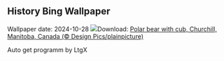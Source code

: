 ## History Bing Wallpaper
Wallpaper date: 2024-10-28
![](https://www.bing.com/th?id=OHR.PolarBearHug_EN-CA5661955284_UHD.jpg&w=1000)Download: [Polar bear with cub, Churchill, Manitoba, Canada (© Design Pics/plainpicture)](https://www.bing.com/th?id=OHR.PolarBearHug_EN-CA5661955284_UHD.jpg)

Auto get programm by LtgX
